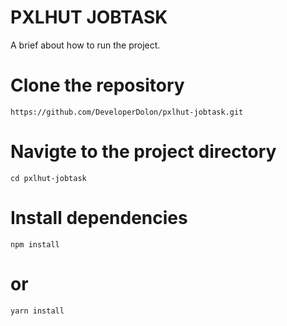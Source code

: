 # PXLHUT JOBTASK

A brief about how to run the project.

# Clone the repository
``https://github.com/DeveloperDolon/pxlhut-jobtask.git``

# Navigte to the project directory
``cd pxlhut-jobtask``

# Install dependencies
``npm install``

# or
``yarn install``